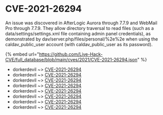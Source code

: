 # CVE-2021-26294

An issue was discovered in AfterLogic Aurora through 7.7.9 and WebMail Pro through 7.7.9. They allow directory traversal to read files (such as a data/settings/settings.xml file containing admin panel credentials), as demonstrated by dav/server.php/files/personal/%2e%2e when using the caldav_public_user account (with caldav_public_user as its password).

{% embed url="https://github.com/Live-Hack-CVE/full_database/blob/main/cves/2021/CVE-2021-26294.json" %}


* dorkerdevil ~> [CVE-2021-26294](https://www.alice-snow.ru/2021/database/cve-2021-26294/cve-2021-26294-dorkerdevil)
* dorkerdevil ~> [CVE-2021-26294](https://www.alice-snow.ru/2021/database/cve-2021-26294/cve-2021-26294-dorkerdevil)
* dorkerdevil ~> [CVE-2021-26294](https://www.alice-snow.ru/2021/database/cve-2021-26294/cve-2021-26294-dorkerdevil)
* dorkerdevil ~> [CVE-2021-26294](https://www.alice-snow.ru/2021/database/cve-2021-26294/cve-2021-26294-dorkerdevil)
* dorkerdevil ~> [CVE-2021-26294](https://www.alice-snow.ru/2021/database/cve-2021-26294/cve-2021-26294-dorkerdevil)
* dorkerdevil ~> [CVE-2021-26294](https://www.alice-snow.ru/2021/database/cve-2021-26294/cve-2021-26294-dorkerdevil)
* dorkerdevil ~> [CVE-2021-26294](https://www.alice-snow.ru/2021/database/cve-2021-26294/cve-2021-26294-dorkerdevil)
* dorkerdevil ~> [CVE-2021-26294](https://www.alice-snow.ru/2021/database/cve-2021-26294/cve-2021-26294-dorkerdevil)